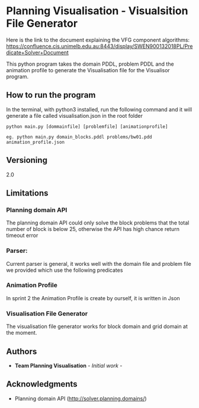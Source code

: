 # Planning Visualisation - Visualsition File Generator

Here is the link to the document explaining the VFG component algorithms:
https://confluence.cis.unimelb.edu.au:8443/display/SWEN900132018PL/Predicate+Solver+Document

This python program takes the domain PDDL, problem PDDL and the animation profile to generate the Visualisation file for the Visualisor program.

## How to run the program
In the terminal, with python3 installed, run the following command and it will generate a file called visualisation.json in the root folder

```
python main.py [dommainfile] [problemfile] [animationprofile]

eg. python main.py domain_blocks.pddl problems/bw01.pdd animation_profile.json
```

## Versioning

2.0

## Limitations

### Planning domain API
The planning domain API could only solve the block problems that the total number of block is below 25, otherwise the API has high chance return timeout error

### Parser:
Current parser is general, it works well with the domain file and problem file we provided which use the following predicates


### Animation Profile
In sprint 2 the Animation Profile is create by ourself, it is written in Json

### Visualisation File Generator
The visualisation file generator works for block domain and grid domain at the moment.

## Authors
* **Team Planning Visualisation** - *Initial work* -

## Acknowledgments

* Planning domain API (http://solver.planning.domains/)
